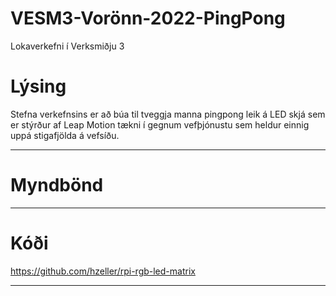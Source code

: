 # VESM3-Vorönn-2022-PingPong 
Lokaverkefni í Verksmiðju 3
# Lýsing 
Stefna verkefnsins er að búa til tveggja manna pingpong leik á LED skjá sem er stýrður af Leap Motion tækni í gegnum vefþjónustu sem heldur einnig uppá stigafjölda á vefsíðu.

---
# Myndbönd #


---
# Kóði #
https://github.com/hzeller/rpi-rgb-led-matrix

---
